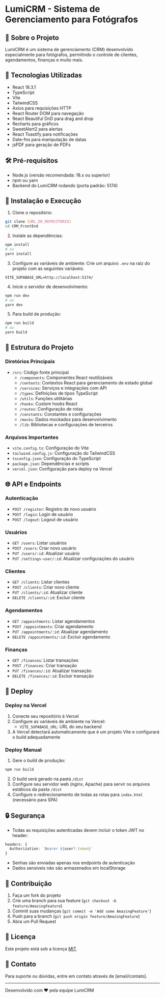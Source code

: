 # LumiCRM - Sistema de Gerenciamento para Fotógrafos

## 📝 Sobre o Projeto

LumiCRM é um sistema de gerenciamento (CRM) desenvolvido especialmente para fotógrafos, permitindo o controle de clientes, agendamentos, finanças e muito mais.

## 🚀 Tecnologias Utilizadas

- React 18.3.1
- TypeScript
- Vite
- TailwindCSS
- Axios para requisições HTTP
- React Router DOM para navegação
- React Beautiful DnD para drag and drop
- Recharts para gráficos
- SweetAlert2 para alertas
- React Toastify para notificações
- Date-fns para manipulação de datas
- jsPDF para geração de PDFs

## 🛠️ Pré-requisitos

- Node.js (versão recomendada: 18.x ou superior)
- npm ou yarn
- Backend do LumiCRM rodando (porta padrão: 5174)

## 🔧 Instalação e Execução

1. Clone o repositório:
```bash
git clone [URL_DO_REPOSITÓRIO]
cd CRM_FrontEnd
```

2. Instale as dependências:
```bash
npm install
# ou
yarn install
```

3. Configure as variáveis de ambiente:
Crie um arquivo `.env` na raiz do projeto com as seguintes variáveis:
```env
VITE_SUPABASE_URL=http://localhost:5174/
```

4. Inicie o servidor de desenvolvimento:
```bash
npm run dev
# ou
yarn dev
```

5. Para build de produção:
```bash
npm run build
# ou
yarn build
```

## 📁 Estrutura do Projeto

### Diretórios Principais

- `/src`: Código fonte principal
  - `/components`: Componentes React reutilizáveis
  - `/contexts`: Contextos React para gerenciamento de estado global
  - `/services`: Serviços e integrações com API
  - `/types`: Definições de tipos TypeScript
  - `/utils`: Funções utilitárias
  - `/hooks`: Custom hooks React
  - `/routes`: Configuração de rotas
  - `/constants`: Constantes e configurações
  - `/mocks`: Dados mockados para desenvolvimento
  - `/lib`: Bibliotecas e configurações de terceiros

### Arquivos Importantes

- `vite.config.ts`: Configuração do Vite
- `tailwind.config.js`: Configuração do TailwindCSS
- `tsconfig.json`: Configuração do TypeScript
- `package.json`: Dependências e scripts
- `vercel.json`: Configuração para deploy na Vercel

## 🌐 API e Endpoints

### Autenticação
- `POST /register`: Registro de novo usuário
- `POST /login`: Login de usuário
- `POST /logout`: Logout de usuário

### Usuários
- `GET /users`: Listar usuários
- `POST /users`: Criar novo usuário
- `PUT /users/:id`: Atualizar usuário
- `PUT /settings-user/:id`: Atualizar configurações do usuário

### Clientes
- `GET /clients`: Listar clientes
- `POST /clients`: Criar novo cliente
- `PUT /clients/:id`: Atualizar cliente
- `DELETE /clients/:id`: Excluir cliente

### Agendamentos
- `GET /appointments`: Listar agendamentos
- `POST /appointments`: Criar agendamento
- `PUT /appointments/:id`: Atualizar agendamento
- `DELETE /appointments/:id`: Excluir agendamento

### Finanças
- `GET /finances`: Listar transações
- `POST /finances`: Criar transação
- `PUT /finances/:id`: Atualizar transação
- `DELETE /finances/:id`: Excluir transação

## 🚀 Deploy

### Deploy na Vercel

1. Conecte seu repositório à Vercel
2. Configure as variáveis de ambiente na Vercel:
   - `VITE_SUPABASE_URL`: URL do seu backend
3. A Vercel detectará automaticamente que é um projeto Vite e configurará o build adequadamente

### Deploy Manual

1. Gere o build de produção:
```bash
npm run build
```

2. O build será gerado na pasta `/dist`
3. Configure seu servidor web (nginx, Apache) para servir os arquivos estáticos da pasta `/dist`
4. Configure o redirecionamento de todas as rotas para `index.html` (necessário para SPA)

## 🔒 Segurança

- Todas as requisições autenticadas devem incluir o token JWT no header:
```typescript
headers: {
  Authorization: `Bearer ${user?.token}`
}
```

- Senhas são enviadas apenas nos endpoints de autenticação
- Dados sensíveis não são armazenados em localStorage

## 🤝 Contribuição

1. Faça um fork do projeto
2. Crie uma branch para sua feature (`git checkout -b feature/AmazingFeature`)
3. Commit suas mudanças (`git commit -m 'Add some AmazingFeature'`)
4. Push para a branch (`git push origin feature/AmazingFeature`)
5. Abra um Pull Request

## 📝 Licença

Este projeto está sob a licença [MIT](LICENSE).

## 📧 Contato

Para suporte ou dúvidas, entre em contato através de [email/contato].

---

Desenvolvido com ❤️ pela equipe LumiCRM
